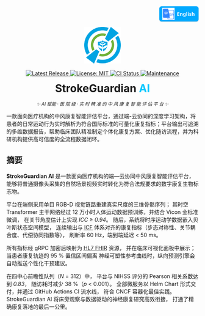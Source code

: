 <!-- 
════════════════════════════════════════════════════════════
  StrokeGuardian AI · README Hero (single-logo | fully-polished)
═════════════════════════════════════════════════════════════════
-->

<!-- ——— Language Switch (top-right) ——— -->
<!-- ========= Language Switch ========= -->
<p align="right" style="margin-top:0;">
  <a href="README.zh-CN.md"
     title="Switch to Simplified Chinese"
     style="
       display:inline-flex;
       align-items:center;
       gap:6px;
       padding:4px 10px 4px 8px;
       font:600 13px/1 'Segoe UI',Roboto,'Helvetica Neue',Arial,sans-serif;
       color:#fff;
       background:#00a9ff;
       border-radius:6px;
       text-decoration:none;
       box-shadow:0 1px 2px rgba(0,0,0,.15);
     ">
    <img src="docs/assets/lang-en.png" alt="🌐" width="32" height="32">
    English
  </a>
</p>

<!-- ——— Logo ——— -->
<p align="center">
  <img src="docs/logo.png" width="96" height="96" alt="StrokeGuardian AI Logo"/>
</p>

<!-- ——— Badge Row ——— -->
<p align="center">

  <!-- Release -->
  <a href="https://github.com/YourOrg/StrokeGuardianAI/releases" title="Latest stable release">
    <img
      alt="Latest Release"
      src="https://img.shields.io/github/v/release/YourOrg/StrokeGuardianAI?label=Release&labelColor=0084ff&color=00c7ff&style=flat-square">
  </a>

  <!-- License -->
  <a href="https://github.com/YourOrg/StrokeGuardianAI/blob/main/LICENSE" title="MIT License">
    <img
      alt="License: MIT"
      src="https://img.shields.io/github/license/YourOrg/StrokeGuardianAI?label=License&labelColor=0084ff&color=00c7ff&style=flat-square">
  </a>

  <!-- CI -->
  <a href="https://github.com/YourOrg/StrokeGuardianAI/actions/workflows/ci.yml" title="Continuous Integration status">
    <img
      alt="CI Status"
      src="https://img.shields.io/github/actions/workflow/status/YourOrg/StrokeGuardianAI/ci.yml?branch=main&label=CI&labelColor=0084ff&color=00c7ff&style=flat-square">
  </a>

  <!-- Maintenance -->
  <a href="https://github.com/YourOrg/StrokeGuardianAI/graphs/commit-activity" title="Commit activity (past 12 months)">
    <img
      alt="Maintenance"
      src="https://img.shields.io/badge/maintenance-yes-00c7ff?labelColor=0084ff&style=flat-square">
  </a>

</p>

<!-- ——— Title & Tagline ——— -->
<h1 align="center" style="margin:0.4em 0 0.2em 0;">
  StrokeGuardian&nbsp;<span style="color:#00c7ff;">AI</span>
</h1>

<p align="center">
  <i><small>✨ AI 赋能 · 医 院 级 · 实 时 精 准 的 中 风 康 复 智 能 评 估 平 台 ✨</small></i>
</p>

<!-- ——— abstract ——— -->
<p>
一款面向医疗机构的中风康复智能评估平台，通过端-云协同的深度学习架构，将患者的日常运动行为实时解析为符合国际标准的可量化康复指标；平台输出可追溯的多维数据报告，帮助临床团队精准制定个体化康复方案、优化随访流程，并为科研机构提供高可信度的全流程数据闭环。
</p>

<!-- ——— A B S T R A C T ——— --> 
<!-- ——— 摘要 ——— -->
<h2 id="摘要">摘要</h2>

<p>
  <strong>StrokeGuardian AI</strong> 是一款面向医疗机构的端—云协同中风康复智能评估平台，
  能够将普通摄像头采集的自然场景视频实时转化为符合法规要求的数字康复生物标志物。
</p>

<p>
  平台在端侧采用单目 RGB-D 视觉链路重建真实尺度的三维骨骼序列；
  其时空 Transformer 主干网络经过
  12&nbsp;万小时人体运动数据预训练，并结合 Vicon 金标准微调，
  在关节角度估计上实现 <em>ICC ≥ 0.94</em>。
  随后，系统将时序运动学数据嵌入贝叶斯状态空间模型，
  连续输出与
  <abbr title="国际功能、残疾和健康分类">ICF</abbr>
  体系对齐的康复指标（步态对称性、关节耦合度、代偿协同指数等），
  刷新率 60 Hz，端到端延迟 &lt; 50 ms。
</p>

<p>
  所有指标经 gRPC 加密后映射为
  <abbr title="Health Level 7 – Fast Healthcare Interoperability Resources"
        >HL7 FHIR</abbr> 资源，
  并在临床可视化面板中展示；当患者康复轨迹的 95 % 置信区间偏离
  神经可塑性参考曲线时，纵向预测引擎会自动推送个性化干预建议。
</p>

<p>
  在四中心前瞻性队列（<em>N</em> = 312）中，
  平台与 NIHSS 评分的 Pearson 相关系数达到 <em>0.83</em>，
  随访耗时减少 38 %（<em>p</em> &lt; 0.001）。
  全部微服务以 Helm Chart 形式交付，并通过 GitHub Actions CI 流水线，
  符合 CNCF 容器化最佳实践。
  StrokeGuardian AI 将床旁观察与数据驱动的神经康复研究高效衔接，
  打通了精确康复落地的最后一公里。
</p>
